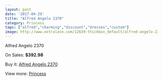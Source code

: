 ```yaml
---
layout: post
date: '2017-04-29'
title: "Alfred Angelo 2370"
category: Princess
tags: ["alfred","charming","discount","dresses","custom"]
image: http://www.extralace.com/12639-thickbox_default/alfred-angelo-2370.jpg
---
```

Alfred Angelo 2370

On Sales: **$392.98**
<a href="https://www.extralace.com/princess/5938-alfred-angelo-2370.html"><amp-img layout="responsive" width="600" height="600" src="//www.extralace.com/12639-thickbox_default/alfred-angelo-2370.jpg" alt="Alfred Angelo 2370 0" /></a>
<a href="https://www.extralace.com/princess/5938-alfred-angelo-2370.html"><amp-img layout="responsive" width="600" height="600" src="//www.extralace.com/12640-thickbox_default/alfred-angelo-2370.jpg" alt="Alfred Angelo 2370 1" /></a>

Buy it: [Alfred Angelo 2370](https://www.extralace.com/princess/5938-alfred-angelo-2370.html "Alfred Angelo 2370")

View more: [Princess](https://www.extralace.com/6-princess "Princess")